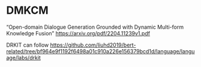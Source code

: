# DMKCM
“Open-domain Dialogue Generation Grounded with Dynamic Multi-form Knowledge Fusion” https://arxiv.org/pdf/2204.11239v1.pdf

DRKIT can follow https://github.com/liuhd2019/bert-related/tree/bf964e9f1192f6498a01c910a226e156379bcd1d/language/language/labs/drkit
